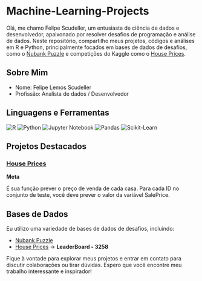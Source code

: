 # Machine-Learning-Projects

Olá, me chamo Felipe Scudeller, um entusiasta de ciência de dados e desenvolvedor, apaixonado por resolver desafios de programação e análise de dados. Neste repositório, compartilho meus projetos, códigos e análises em R e Python, principalmente focados em bases de dados de desafios, como o [Nubank Puzzle](https://github.com/fernandojunior/nubank-data-science-puzzle) e competições do Kaggle como o [House Prices](https://www.kaggle.com/competitions/house-prices-advanced-regression-techniques).

## Sobre Mim

- Nome: Felipe Lemos Scudeller
- Profissão: Analista de dados / Desenvolvedor

## Linguagens e Ferramentas

![R](https://img.shields.io/badge/R-276DC3?style=for-the-badge&logo=R&logoColor=white)
![Python](https://img.shields.io/badge/Python-3776AB?style=for-the-badge&logo=python&logoColor=white)
![Jupyter Notebook](https://img.shields.io/badge/Jupyter-Notebook-F37626?style=for-the-badge&logo=jupyter&logoColor=white)
![Pandas](https://img.shields.io/badge/Pandas-150458?style=for-the-badge&logo=pandas&logoColor=white)
![Scikit-Learn](https://img.shields.io/badge/Scikit--Learn-F7931E?style=for-the-badge&logo=scikit-learn&logoColor=white)

## Projetos Destacados

### [House Prices](https://www.kaggle.com/competitions/house-prices-advanced-regression-techniques)

**Meta**

É sua função prever o preço de venda de cada casa. Para cada ID no conjunto de teste, você deve prever o valor da variável SalePrice.

## Bases de Dados

Eu utilizo uma variedade de bases de dados de desafios, incluindo:

- [Nubank Puzzle](https://github.com/fernandojunior/nubank-data-science-puzzle)
- [House Prices](https://www.kaggle.com/competitions/house-prices-advanced-regression-techniques) -> **LeaderBoard - 3258**

Fique à vontade para explorar meus projetos e entrar em contato para discutir colaborações ou tirar dúvidas. Espero que você encontre meu trabalho interessante e inspirador! 

</details>
